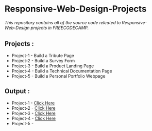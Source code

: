 # Responsive-Web-Design-Projects

###### This repository contains all of the source code releated to Responsive-Web-Design projects in FREECODECAMP.

## Projects :
- Project-1 - Build a Tribute Page
- Project-2 - Build a Survey Form
- Project-3 - Build a Product Landing Page
- Project-4 - Build a Technical Documentation Page
- Project-5 - Build a Personal Portfolio Webpage

## Output :
- Project-1 - [Click Here](https://mandivson.github.io/Responsive-Web-Design-Projects/Project%201/index.html)
- Project-2 - [Click Here](https://mandivson.github.io/Responsive-Web-Design-Projects/Project%202/index.html)
- Project-3 - [Click Here](https://mandivson.github.io/Responsive-Web-Design-Projects/Project%203/index.html#home)
- Project-4 - [Click Here](https://mandivson.github.io/Responsive-Web-Design-Projects/Project%204/index.html#home)
- Project-5 - 


